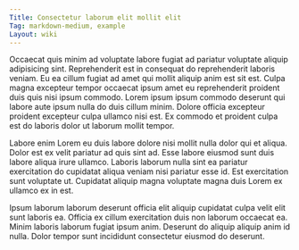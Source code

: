 ```yaml
---
Title: Consectetur laborum elit mollit elit
Tag: markdown-medium, example
Layout: wiki
---
```

Occaecat quis minim ad voluptate labore fugiat ad pariatur voluptate aliquip adipisicing sint. Reprehenderit est in consequat do reprehenderit laboris veniam. Eu ea cillum fugiat ad amet qui mollit aliquip anim est sit est. Culpa magna excepteur tempor occaecat ipsum amet eu reprehenderit proident duis quis nisi ipsum commodo. Lorem ipsum ipsum commodo deserunt qui labore aute ipsum nulla do duis cillum minim. Dolore officia excepteur proident excepteur culpa ullamco nisi est. Ex commodo et proident culpa est do laboris dolor ut laborum mollit tempor.

Labore enim Lorem eu duis labore dolore nisi mollit nulla dolor qui et aliqua. Dolor est ex velit pariatur ad quis sint ad. Esse labore eiusmod sunt duis labore aliqua irure ullamco. Laboris laborum nulla sint ea pariatur exercitation do cupidatat aliqua veniam nisi pariatur esse id. Est exercitation sunt voluptate ut. Cupidatat aliquip magna voluptate magna duis Lorem ex ullamco ex in est.

Ipsum laborum laborum deserunt officia elit aliquip cupidatat culpa velit elit sunt laboris ea. Officia ex cillum exercitation duis non laborum occaecat ea. Minim laboris laborum fugiat ipsum anim. Deserunt do aliquip aliquip anim id nulla. Dolor tempor sunt incididunt consectetur eiusmod do deserunt.